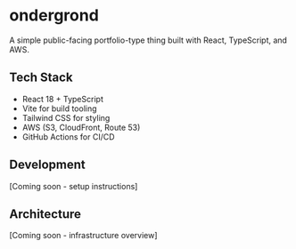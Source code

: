 # ondergrond
A simple public-facing portfolio-type thing built with React, TypeScript, and AWS.

## Tech Stack
- React 18 + TypeScript
- Vite for build tooling
- Tailwind CSS for styling
- AWS (S3, CloudFront, Route 53)
- GitHub Actions for CI/CD

## Development
[Coming soon - setup instructions]

## Architecture
[Coming soon - infrastructure overview]
